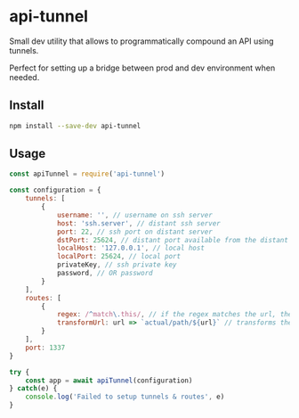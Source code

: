 # api-tunnel

Small dev utility that allows to programmatically compound an API using tunnels.

Perfect for setting up a bridge between prod and dev environment when needed.

## Install
```bash
npm install --save-dev api-tunnel
```

## Usage
```js
const apiTunnel = require('api-tunnel')

const configuration = {
    tunnels: [
        {
            username: '', // username on ssh server
            host: 'ssh.server', // distant ssh server
            port: 22, // ssh port on distant server
            dstPort: 25624, // distant port available from the distant server
            localHost: '127.0.0.1', // local host
            localPort: 25624, // local port
            privateKey, // ssh private key
            password, // OR password
        }
    ],
    routes: [
        {
            regex: /^match\.this/, // if the regex matches the url, then this route will be selected
            transformUrl: url => `actual/path/${url}` // transforms the url into the target url
        }
    ],
    port: 1337
}

try {
    const app = await apiTunnel(configuration)
} catch(e) {
    console.log('Failed to setup tunnels & routes', e)
}
```